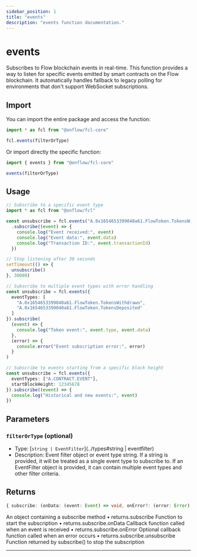 ```yaml
---
sidebar_position: 1
title: "events"
description: "events function documentation."
---
```


<!-- THIS DOCUMENT IS AUTO-GENERATED FROM [onflow/fcl-core/src/events/index.ts](https://github.com/onflow/fcl-js/tree/master/packages/fcl-core/src/events/index.ts). DO NOT EDIT MANUALLY -->

# events

Subscribes to Flow blockchain events in real-time. This function provides a way to listen
for specific events emitted by smart contracts on the Flow blockchain. It automatically handles
fallback to legacy polling for environments that don't support WebSocket subscriptions.

## Import

You can import the entire package and access the function:

```typescript
import * as fcl from "@onflow/fcl-core"

fcl.events(filterOrType)
```

Or import directly the specific function:

```typescript
import { events } from "@onflow/fcl-core"

events(filterOrType)
```

## Usage

```typescript
// Subscribe to a specific event type
import * as fcl from "@onflow/fcl"

const unsubscribe = fcl.events("A.0x1654653399040a61.FlowToken.TokensWithdrawn")
  .subscribe((event) => {
    console.log("Event received:", event)
    console.log("Event data:", event.data)
    console.log("Transaction ID:", event.transactionId)
  })

// Stop listening after 30 seconds
setTimeout(() => {
  unsubscribe()
}, 30000)

// Subscribe to multiple event types with error handling
const unsubscribe = fcl.events({
  eventTypes: [
    "A.0x1654653399040a61.FlowToken.TokensWithdrawn",
    "A.0x1654653399040a61.FlowToken.TokensDeposited"
  ]
}).subscribe(
  (event) => {
    console.log("Token event:", event.type, event.data)
  },
  (error) => {
    console.error("Event subscription error:", error)
  }
)

// Subscribe to events starting from a specific block height
const unsubscribe = fcl.events({
  eventTypes: ["A.CONTRACT.EVENT"],
  startBlockHeight: 12345678
}).subscribe((event) => {
  console.log("Historical and new events:", event)
})
```

## Parameters

### `filterOrType` (optional)


- Type: [`string | EventFilter`](../types#string | eventfilter)
- Description: Event filter object or event type string.
If a string is provided, it will be treated as a single event type to subscribe to.
If an EventFilter object is provided, it can contain multiple event types and other filter criteria.


## Returns

```typescript
{ subscribe: (onData: (event: Event) => void, onError?: (error: Error) => void) => () => void; }
```


An object containing a subscribe method
• returns.subscribe Function to start the subscription
• returns.subscribe.onData Callback function called when an event is received
• returns.subscribe.onError Optional callback function called when an error occurs
• returns.subscribe.unsubscribe Function returned by subscribe() to stop the subscription

---